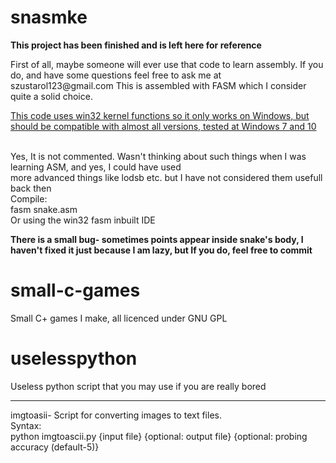 # snasmke
<b> This project has been finished and is left here for reference </b><br>
<p>First of all, maybe someone will ever use that code to learn assembly.
If you do, and have some questions feel free to ask me at szustarol123@gmail.com
This is assembled with FASM which I consider quite a solid choice.</p>
<p>
<U>This code uses win32 kernel functions so it only works on Windows, but should be compatible
with almost all versions, tested at Windows 7 and 10</U></p>

<br>
Yes, It is not commented. Wasn't thinking about such things when I was learning ASM, and yes, I could have used<br>
more advanced things like lodsb etc. but I have not considered them usefull back then</b>


<br>
Compile:<br>
fasm snake.asm<br>
Or using the win32 fasm inbuilt IDE</br>

<b>There is a small bug- sometimes points appear inside snake's body, I haven't fixed it just because I am lazy, but If you do, feel free to commit</b>

# small-c-games
Small C+ games I make, all licenced under GNU GPL

# uselesspython
Useless python script that you may use if you are really bored
<hr/>
imgtoasii- Script for converting images to text files. <br/>
Syntax: <br/>
python imgtoascii.py {input file} {optional: output file} {optional: probing accuracy (default-5)}
